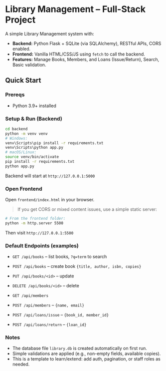 # Library Management – Full-Stack Project

A simple Library Management system with:
- **Backend:** Python Flask + SQLite (via SQLAlchemy), RESTful APIs, CORS enabled.
- **Frontend:** Vanilla HTML/CSS/JS using `fetch` to call the backend.
- **Features:** Manage Books, Members, and Loans (Issue/Return), Search, Basic validation.

## Quick Start

### Prereqs
- Python 3.9+ installed

### Setup & Run (Backend)
```bash
cd backend
python -m venv venv
# Windows:
venv\Scripts\pip install -r requirements.txt
venv\Scripts\python app.py
# macOS/Linux:
source venv/bin/activate
pip install -r requirements.txt
python app.py
```
Backend will start at `http://127.0.0.1:5000`

### Open Frontend
Open `frontend/index.html` in your browser.
> If you get CORS or mixed content issues, use a simple static server:
```bash
# From the frontend folder:
python -m http.server 5500
```
Then visit `http://127.0.0.1:5500`

### Default Endpoints (examples)
- `GET /api/books` – list books, `?q=term` to search
- `POST /api/books` – create book `{title, author, isbn, copies}`
- `PUT /api/books/<id>` – update
- `DELETE /api/books/<id>` – delete

- `GET /api/members`
- `POST /api/members` – `{name, email}`

- `POST /api/loans/issue` – `{book_id, member_id}`
- `POST /api/loans/return` – `{loan_id}`

### Notes
- The database file `library.db` is created automatically on first run.
- Simple validations are applied (e.g., non-empty fields, available copies).
- This is a template to learn/extend: add auth, pagination, or staff roles as needed.
